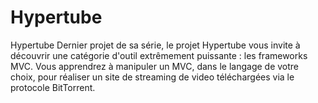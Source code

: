 # Hypertube
Hypertube 
Dernier projet de sa série, le projet Hypertube vous invite à découvrir une catégorie d'outil extrêmement puissante : les frameworks MVC. Vous apprendrez à manipuler un MVC, dans le langage de votre choix, pour réaliser un site de streaming de video téléchargées via le protocole BitTorrent.
